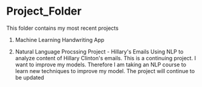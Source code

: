# Project_Folder
This folder contains my most recent projects

1) Machine Learning Handwriting App

2) Natural Language Procssing Project - Hillary's Emails
 Using NLP to analyze content of Hillary Clinton's emails.  This is a continuing project.  I want to improve my models.  Therefore I am taking an NLP course to learn new techniques to improve my model. The project will continue to be updated
